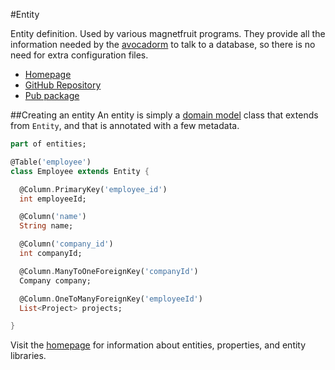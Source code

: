 #Entity

Entity definition. Used by various magnetfruit programs. They provide all the information needed by the
[avocadorm]() to talk to a database, so there is no need for extra configuration files.

*  [Homepage](http://www.magnetfruit.com/entity)
*  [GitHub Repository](https://github.com/magnetfruit/entity)
*  [Pub package](https://pub.dartlang.org/packages/magnetfruit_entity)

##Creating an entity
An entity is simply a [domain model](http://en.wikipedia.org/wiki/Domain_model) class that extends from ```Entity```,
and that is annotated with a few metadata.

```dart
part of entities;

@Table('employee')
class Employee extends Entity {

  @Column.PrimaryKey('employee_id')
  int employeeId;

  @Column('name')
  String name;

  @Column('company_id')
  int companyId;

  @Column.ManyToOneForeignKey('companyId')
  Company company;

  @Column.OneToManyForeignKey('employeeId')
  List<Project> projects;

} 
```

Visit the [homepage](http://www.magnetfruit.com/entity) for information about entities, properties, and entity
libraries.
 